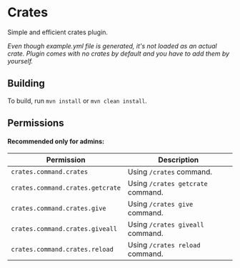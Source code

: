 # Crates
Simple and efficient crates plugin.

*Even though example.yml file is generated, it's not loaded as an actual crate. Plugin comes with no crates by default and you have to add them by yourself.*

## Building
To build, run `mvn install` or `mvn clean install`.  

## Permissions
#### Recommended only for admins:
Permission | Description
--- | ---
`crates.command.crates` | Using `/crates` command.
`crates.command.crates.getcrate` | Using `/crates getcrate` command.
`crates.command.crates.give` | Using `/crates give` command.
`crates.command.crates.giveall` | Using `/crates giveall` command.
`crates.command.crates.reload` | Using `/crates reload` command.

